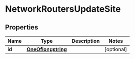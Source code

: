 

# NetworkRoutersUpdateSite

## Properties

Name | Type | Description | Notes
------------ | ------------- | ------------- | -------------
**id** | [**OneOflongstring**](OneOflongstring.md) |  |  [optional]



